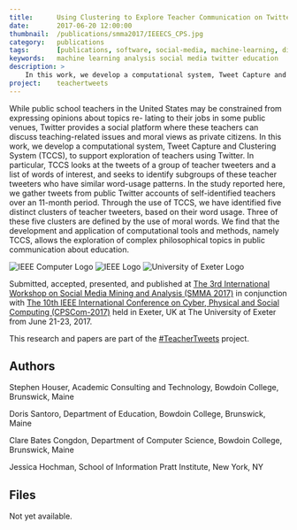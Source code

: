 ```yaml
---
title: 		Using Clustering to Explore Teacher Communication on Twitter (SMMA 2017)
date: 		2017-06-20 12:00:00
thumbnail: 	/publications/smma2017/IEEECS_CPS.jpg
category: 	publications
tags: 		[publications, software, social-media, machine-learning, digital-humanities]
keywords: 	machine learning analysis social media twitter education
description: >
    In this work, we develop a computational system, Tweet Capture and Clustering System (TCCS), to support exploration of teachers using Twitter. In particular, TCCS looks at the tweets of a group of teacher tweeters and a list of words of interest, and seeks to identify subgroups of these teacher tweeters who have similar word-usage patterns.
project:    teachertweets
---
```

While public school teachers in the United States may be constrained from expressing opinions about topics re- lating to their jobs in some public venues, Twitter provides a social platform where these teachers can discuss teaching-related issues and moral views as private citizens. In this work, we develop a computational system, Tweet Capture and Clustering System (TCCS), to support exploration of teachers using Twitter. In particular, TCCS looks at the tweets of a group of teacher tweeters and a list of words of interest, and seeks to identify subgroups of these teacher tweeters who have similar word-usage patterns. In the study reported here, we gather tweets from public Twitter accounts of self-identified teachers over an 11-month period. Through the use of TCCS, we have identified five distinct clusters of teacher tweeters, based on their word usage. Three of these five clusters are defined by the use of moral words. We find that the development and application of computational tools and methods, namely TCCS, allows the exploration of complex philosophical topics in public communication about education.

<div class="center">
	<img src="{{site.baseurl}}/assets/logos/IEEECS_CPS.jpg" alt="IEEE Computer Logo" />
	<img src="{{site.baseurl}}/assets/logos/ieee-logo.jpg" alt="IEEE Logo" />
	<img src="{{site.baseurl}}/assets/logos/exeterlogo.gif" alt="University of Exeter Logo" /> 
</div>

Submitted, accepted, presented, and published  at [The 3rd International Workshop on
Social Media Mining and Analysis (SMMA 2017)](http://smma2017.weebly.com/) in conjunction with 
[The 10th IEEE International Conference on Cyber, Physical and Social Computing (CPSCom-2017)](http://cse.stfx.ca/~CPSCom2017/) held in Exeter, UK at The University of Exeter from June 21-23, 2017.

This research and papers are part of the [#TeacherTweets](http://teachertweets.org) project.

## Authors

Stephen Houser, Academic Consulting and Technology, Bowdoin College,
Brunswick, Maine

Doris Santoro, Department of Education, Bowdoin College,
Brunswick, Maine

Clare Bates Congdon, Department of Computer Science, Bowdoin College,
Brunswick, Maine

Jessica Hochman, School of Information Pratt Institute, New York, NY

## Files

Not yet available.